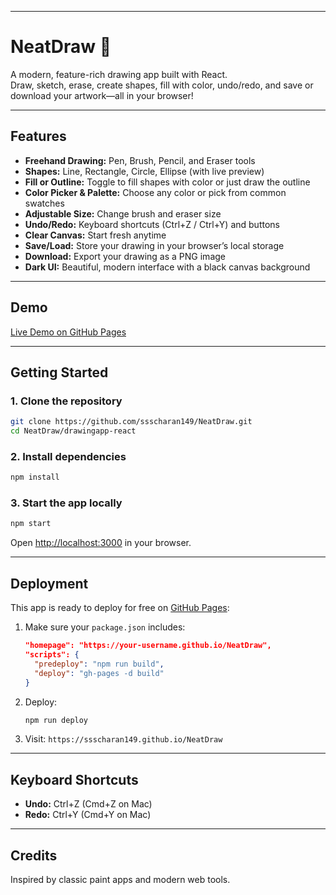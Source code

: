 

---

# NeatDraw 🎨

A modern, feature-rich drawing app built with React.  
Draw, sketch, erase, create shapes, fill with color, undo/redo, and save or download your artwork—all in your browser!

---

## Features

- **Freehand Drawing:** Pen, Brush, Pencil, and Eraser tools
- **Shapes:** Line, Rectangle, Circle, Ellipse (with live preview)
- **Fill or Outline:** Toggle to fill shapes with color or just draw the outline
- **Color Picker & Palette:** Choose any color or pick from common swatches
- **Adjustable Size:** Change brush and eraser size
- **Undo/Redo:** Keyboard shortcuts (Ctrl+Z / Ctrl+Y) and buttons
- **Clear Canvas:** Start fresh anytime
- **Save/Load:** Store your drawing in your browser’s local storage
- **Download:** Export your drawing as a PNG image
- **Dark UI:** Beautiful, modern interface with a black canvas background

---

## Demo

[Live Demo on GitHub Pages](https://ssscharan149.github.io/NeatDraw)

---

## Getting Started

### 1. Clone the repository

```bash
git clone https://github.com/ssscharan149/NeatDraw.git
cd NeatDraw/drawingapp-react
```

### 2. Install dependencies

```bash
npm install
```

### 3. Start the app locally

```bash
npm start
```
Open [http://localhost:3000](http://localhost:3000) in your browser.

---

## Deployment

This app is ready to deploy for free on [GitHub Pages](https://pages.github.com/):

1. Make sure your `package.json` includes:
   ```json
   "homepage": "https://your-username.github.io/NeatDraw",
   "scripts": {
     "predeploy": "npm run build",
     "deploy": "gh-pages -d build"
   }
   ```
2. Deploy:
   ```bash
   npm run deploy
   ```
3. Visit: `https://ssscharan149.github.io/NeatDraw`

---

## Keyboard Shortcuts

- **Undo:** Ctrl+Z (Cmd+Z on Mac)
- **Redo:** Ctrl+Y (Cmd+Y on Mac)

---

## Credits
Inspired by classic paint apps and modern web tools.
